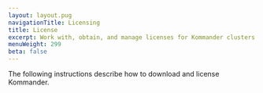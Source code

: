 ```yaml
---
layout: layout.pug
navigationTitle: Licensing
title: License
excerpt: Work with, obtain, and manage licenses for Kommander clusters
menuWeight: 299
beta: false
---
```


The following instructions describe how to download and license Kommander.